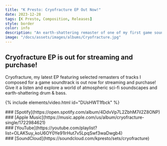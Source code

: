 ```yaml
---
title: "K Presto: Cryofracture EP Out Now!"
date: 2023-12-28
tags: [K Presto, Composition, Releases]
style: border
color: info
description: "An earth-shattering remaster of one of my first game soundtracks. "
image: "/docs/assets/images/albums/Cryofracture.jpg"
---
```


## Cryofracture EP is out for streaming and purchase!

Cryofracture, my latest EP featuring selected remasters of tracks I composed for a game soundtrack is out now for streaming and purchase! 
Give it a listen and explore a world of atmospheric sci-fi soundscapes and earth-shattering drum & bass.

{% include elements/video.html id="DUsHWT1fbck" %}

<div class="row" markdown="1">
<div class="col" markdown="1">
### [Spotify](https://open.spotify.com/album/4DdvVp7L2ZbhM7il2Z8ONP)
</div>

<div class="col" markdown="1">
### [Apple Music](https://music.apple.com/us/album/cryofracture-single/1722984621)
</div>

<div class="col" markdown="1">
### [YouTube](https://youtube.com/playlist?list=OLAK5uy_koU6OY0Ye91lrHut7v5LpqSwf3waDwgb4)
</div>

<div class="col" markdown="1">
### [SoundCloud](https://soundcloud.com/kpresto/sets/cryofracture)
</div>

</div>
